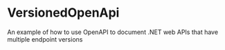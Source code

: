 # VersionedOpenApi
An example of how to use OpenAPI to document .NET web APIs that have multiple endpoint versions
